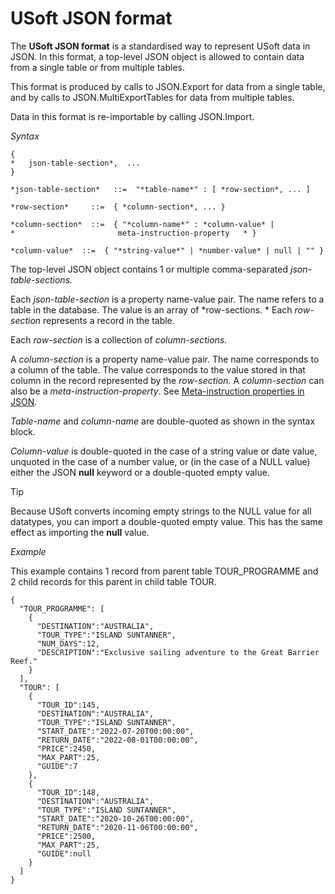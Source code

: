 # USoft JSON format

The **USoft JSON format** is a standardised way to represent USoft data in JSON. In this format, a top-level JSON object is allowed to contain data from a single table or from multiple tables.

This format is produced by calls to JSON.Export for data from a single table, and by calls to JSON.MultiExportTables for data from multiple tables. 

Data in this format is re-importable by calling JSON.Import.

*Syntax*

```
{
*   json-table-section*,  ...
}

*json-table-section*   ::=  "*table-name*" : [ *row-section*, ... ]

*row-section*     ::=  { *column-section*, ... }

*column-section*  ::=  { "*column-name*" : *column-value* |
*                       meta-instruction-property   * }

*column-value*  ::=  { "*string-value*" | *number-value* | null | "" }
```

The top-level JSON object contains 1 or multiple comma-separated *json-table-sections.* 

Each *json-table-section* is a property name-value pair. The name refers to a table in the database. The value is an array of *row-sections. * Each *row-section* represents a record in the table.

Each *row-section* is a collection of *column-sections.* 

A *column-section* is a property name-value pair. The name corresponds to a column of the table. The value corresponds to the value stored in that column in the record represented by the *row-section.* A *column-section* can also be a *meta-instruction-property*. See [Meta-instruction properties in JSON](/docs/Repositories/USoft%20JSON%20format/Metainstruction%20properties%20in%20JSON.md)*.*

*Table-name* and *column-name* are double-quoted as shown in the syntax block.

*Column-value* is double-quoted in the case of a string value or date value, unquoted in the case of a number value, or (in the case of a NULL value) either the JSON **null** keyword or a double-quoted empty value.

> [!TIP]
> Because USoft converts incoming empty strings to the NULL value for all datatypes, you can import a double-quoted empty value. This has the same effect as importing the **null** value.

*Example*

This example contains 1 record from parent table TOUR_PROGRAMME and 2 child records for this parent in child table TOUR.

```language-json
{
  "TOUR_PROGRAMME": [
    {
      "DESTINATION":"AUSTRALIA",
      "TOUR_TYPE":"ISLAND SUNTANNER",
      "NUM_DAYS":12,
      "DESCRIPTION":"Exclusive sailing adventure to the Great Barrier Reef."
    }
  ],
  "TOUR": [
    {
      "TOUR_ID":145,
      "DESTINATION":"AUSTRALIA",
      "TOUR_TYPE":"ISLAND SUNTANNER",
      "START_DATE":"2022-07-20T00:00:00",
      "RETURN_DATE":"2022-08-01T00:00:00",
      "PRICE":2450,
      "MAX_PART":25,
      "GUIDE":7
    },	  
    {
      "TOUR_ID":148,
      "DESTINATION":"AUSTRALIA",
      "TOUR_TYPE":"ISLAND SUNTANNER",
      "START_DATE":"2020-10-26T00:00:00",
      "RETURN_DATE":"2020-11-06T00:00:00",
      "PRICE":2500,
      "MAX_PART":25,
      "GUIDE":null
	}
  ]
}
```